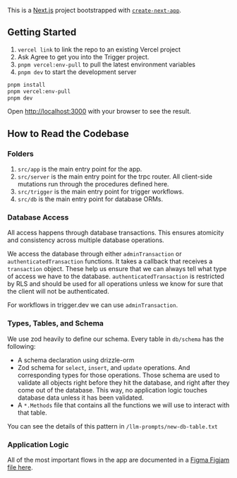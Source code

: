 This is a [Next.js](https://nextjs.org/) project bootstrapped with [`create-next-app`](https://github.com/vercel/next.js/tree/canary/packages/create-next-app).

## Getting Started

1. `vercel link` to link the repo to an existing Vercel project
2. Ask Agree to get you into the Trigger project.
3. `pnpm vercel:env-pull` to pull the latest environment variables
4. `pnpm dev` to start the development server

```bash
pnpm install
pnpm vercel:env-pull
pnpm dev
```

Open [http://localhost:3000](http://localhost:3000) with your browser to see the result.

## How to Read the Codebase

### Folders

1. `src/app` is the main entry point for the app.
2. `src/server` is the main entry point for the trpc router. All client-side mutations run through the procedures defined here.
3. `src/trigger` is the main entry point for trigger workflows.
4. `src/db` is the main entry point for database ORMs.

### Database Access

All access happens through database transactions. This ensures atomicity and consistency across multiple database operations.

We access the database through either `adminTransaction` or `authenticatedTransaction` functions. It takes a callback that receives a `transaction` object. These help us ensure that we can always tell what type of access we have to the database. `authenticatedTransaction` is restricted by RLS and should be used for all operations unless we know for sure that the client will not be authenticated.

For workflows in trigger.dev we can use `adminTransaction`.

### Types, Tables, and Schema

We use zod heavily to define our schema. Every table in `db/schema` has the following:

- A schema declaration using drizzle-orm
- Zod schema for `select`, `insert`, and `update` operations. And corresponding types for those operations. Those schema are used to validate all objects right before they hit the database, and right after they come out of the database. This way, no application logic touches database data unless it has been validated.
- A `*.Methods` file that contains all the functions we will use to interact with that table.

You can see the details of this pattern in `/llm-prompts/new-db-table.txt`

### Application Logic

All of the most important flows in the app are documented in a [Figma Figjam file here](https://www.figma.com/board/inAfvPrVyBbHaWQ3BBN4HV/Flowglad-Flows?node-id=0-1&node-type=canvas&t=2nnuROk6RhLFJo4S-0).

